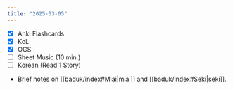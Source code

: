 ```yaml
---
title: "2025-03-05"
---
```


- [x] Anki Flashcards
- [x] KoL
- [x] OGS
- [ ] Sheet Music (10 min.)
- [ ] Korean (Read 1 Story)

* Brief notes on [[baduk/index#Miai|miai]] and [[baduk/index#Seki|seki]].